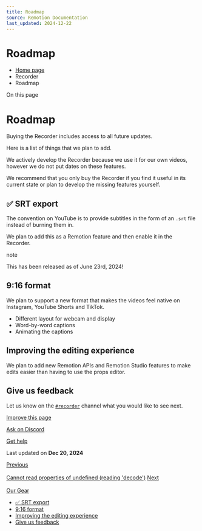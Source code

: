```yaml
---
title: Roadmap
source: Remotion Documentation
last_updated: 2024-12-22
---
```


# Roadmap

- [Home page](/)
- Recorder
- Roadmap

On this page

# Roadmap

Buying the Recorder includes access to all future updates.

Here is a list of things that we plan to add.

We actively develop the Recorder because we use it for our own videos, however we do not put dates on these features.

We recommend that you only buy the Recorder if you find it useful in its current state or plan to develop the missing features yourself.

## ✅ SRT export [​](\#-srt-export "Direct link to ✅ SRT export")

The convention on YouTube is to provide subtitles in the form of an `.srt` file instead of burning them in.

We plan to add this as a Remotion feature and then enable it in the Recorder.

note

This has been released as of June 23rd, 2024!

## 9:16 format [​](\#916-format "Direct link to 9:16 format")

We plan to support a new format that makes the videos feel native on Instagram, YouTube Shorts and TikTok.

- Different layout for webcam and display
- Word-by-word captions
- Animating the captions

## Improving the editing experience [​](\#improving-the-editing-experience "Direct link to Improving the editing experience")

We plan to add new Remotion APIs and Remotion Studio features to make edits easier than having to use the props editor.

## Give us feedback [​](\#give-us-feedback "Direct link to Give us feedback")

Let us know on the [`#recorder`](https://remotion.dev/recorder) channel what you would like to see next.

[Improve this page](https://github.com/remotion-dev/remotion/edit/main/packages/docs/docs/recorder/roadmap.mdx)

[Ask on Discord](https://remotion.dev/discord)

[Get help](/docs/get-help)

Last updated on **Dec 20, 2024**

[Previous\
\
Cannot read properties of undefined (reading 'decode')](/docs/recorder/troubleshooting/cannot-read-properties-of-undefined) [Next\
\
Our Gear](/docs/recorder/gear)

- [✅ SRT export](#-srt-export)
- [9:16 format](#916-format)
- [Improving the editing experience](#improving-the-editing-experience)
- [Give us feedback](#give-us-feedback)
